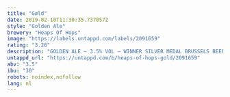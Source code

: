 ```yaml
---
title: "Gøld"
date: 2019-02-10T11:30:35.737057Z
style: "Golden Ale"
brewery: "Heaps Of Hops"
image: "https://labels.untappd.com/labels/2091659"
rating: "3.26"
description: "GOLDEN ALE – 3.5% VOL – WINNER SILVER MEDAL BRUSSELS BEER CHALLENGE –  A fresh Golden Ale to quench your thirst on a bright day. This fairly dry, golden coloured ale retains some smooth bitterness, subtly combined with a fresh aroma of citrus from the fine tuned blend of Citra, Cascade and Magnum hops."
untappd_url: "https://untappd.com/b/heaps-of-hops-gold/2091659"
abv: "3.5"
ibu: "30"
robots: noindex,nofollow
lang: nl
---
```

